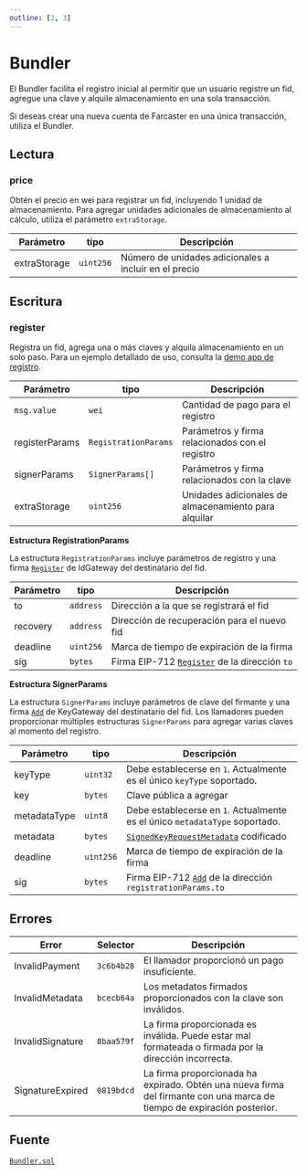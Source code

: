 ```yaml
---
outline: [2, 3]
---
```


# Bundler

El Bundler facilita el registro inicial al permitir que un usuario registre un fid, agregue una clave y alquile almacenamiento en una sola transacción.

Si deseas crear una nueva cuenta de Farcaster en una única transacción, utiliza el Bundler.

## Lectura

### price

Obtén el precio en wei para registrar un fid, incluyendo 1 unidad de almacenamiento. Para agregar unidades adicionales de almacenamiento al cálculo, utiliza el parámetro `extraStorage`.

| Parámetro    | tipo      | Descripción                                           |
| ------------ | --------- | ----------------------------------------------------- |
| extraStorage | `uint256` | Número de unidades adicionales a incluir en el precio |

## Escritura

### register

Registra un fid, agrega una o más claves y alquila almacenamiento en un solo paso. Para un ejemplo detallado de uso, consulta la [demo app de registro](https://farcaster-signup-demo.vercel.app/bundler).

| Parámetro      | tipo                 | Descripción                                          |
| -------------- | -------------------- | ---------------------------------------------------- |
| `msg.value`    | `wei`                | Cantidad de pago para el registro                    |
| registerParams | `RegistrationParams` | Parámetros y firma relacionados con el registro      |
| signerParams   | `SignerParams[]`     | Parámetros y firma relacionados con la clave         |
| extraStorage   | `uint256`            | Unidades adicionales de almacenamiento para alquilar |

**Estructura RegistrationParams**

La estructura `RegistrationParams` incluye parámetros de registro y una firma [`Register`](/es/reference/contracts/reference/id-gateway#register-signature) de IdGateway del destinatario del fid.

| Parámetro | tipo      | Descripción                                                                                                  |
| --------- | --------- | ------------------------------------------------------------------------------------------------------------ |
| to        | `address` | Dirección a la que se registrará el fid                                                                      |
| recovery  | `address` | Dirección de recuperación para el nuevo fid                                                                  |
| deadline  | `uint256` | Marca de tiempo de expiración de la firma                                                                    |
| sig       | `bytes`   | Firma EIP-712 [`Register`](/es/reference/contracts/reference/key-gateway#add-signature) de la dirección `to` |

**Estructura SignerParams**

La estructura `SignerParams` incluye parámetros de clave del firmante y una firma [`Add`](/es/reference/contracts/reference/key-gateway#add-signature) de KeyGateway del destinatario del fid. Los llamadores pueden proporcionar múltiples estructuras `SignerParams` para agregar varias claves al momento del registro.

| Parámetro    | tipo      | Descripción                                                                                                                             |
| ------------ | --------- | --------------------------------------------------------------------------------------------------------------------------------------- |
| keyType      | `uint32`  | Debe establecerse en `1`. Actualmente es el único `keyType` soportado.                                                                  |
| key          | `bytes`   | Clave pública a agregar                                                                                                                 |
| metadataType | `uint8`   | Debe establecerse en `1`. Actualmente es el único `metadataType` soportado.                                                             |
| metadata     | `bytes`   | [`SignedKeyRequestMetadata`](/es/reference/contracts/reference/signed-key-request-validator#signedkeyrequestmetadata-struct) codificado |
| deadline     | `uint256` | Marca de tiempo de expiración de la firma                                                                                               |
| sig          | `bytes`   | Firma EIP-712 [`Add`](/es/reference/contracts/reference/key-gateway#add-signature) de la dirección `registrationParams.to`              |

## Errores

| Error            | Selector   | Descripción                                                                                                             |
| ---------------- | ---------- | ----------------------------------------------------------------------------------------------------------------------- |
| InvalidPayment   | `3c6b4b28` | El llamador proporcionó un pago insuficiente.                                                                           |
| InvalidMetadata  | `bcecb64a` | Los metadatos firmados proporcionados con la clave son inválidos.                                                       |
| InvalidSignature | `8baa579f` | La firma proporcionada es inválida. Puede estar mal formateada o firmada por la dirección incorrecta.                   |
| SignatureExpired | `0819bdcd` | La firma proporcionada ha expirado. Obtén una nueva firma del firmante con una marca de tiempo de expiración posterior. |

## Fuente

[`Bundler.sol`](https://github.com/farcasterxyz/contracts/blob/1aceebe916de446f69b98ba1745a42f071785730/src/Bundler.sol)
